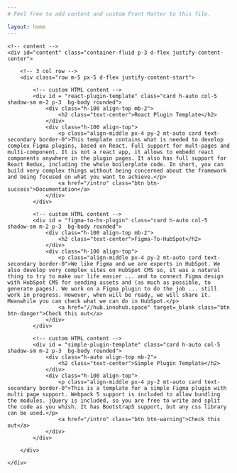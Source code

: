 ```yaml
---
# Feel free to add content and custom Front Matter to this file.

layout: home
---
```


<div id="content_container" class="container-fluid">

    <!-- content -->
    <div id="content" class="container-fluid p-3 d-flex justify-content-center">

        <!-- 3 col row -->
        <div class="row m-5 px-5 d-flex justify-content-start">

            <!-- custom HTML content -->
            <div id = "react-plugin-template" class="card h-auto col-5 shadow-sm m-2 p-3  bg-body rounded">
                <div class="h-100 align-top mb-2">
                    <h2 class="text-center">React Plugin Template</h2>
                </div>
                <div class="h-100 align-top">
                    <p class="align-middle px-4 py-2 mt-auto card text-secondary border-0">This template contains what is needed to develop complex Figma plugins, based on React. Full support for mult-pages and multi-component. It is not a react app, it allows to embedd react components anywhere in the plugin pages. It also has full support for React Redux, including the whole boilerplate code. In short, you can build very complex things without being concerned about the framework and being focused on what you want to achieve.</p>
                    <a href="/intro" class="btn btn-success">Documentation</a>
                </div>
            </div>

            <!-- custom HTML content -->
            <div id = "figma-to-hs-plugin" class="card h-auto col-5 shadow-sm m-2 p-3  bg-body rounded">
                <div class="h-100 align-top mb-2">
                    <h2 class="text-center">Figma-To-HubSpot</h2>
                </div>
                <div class="h-100 align-top">
                    <p class="align-middle px-4 py-2 mt-auto card text-secondary border-0">We like Figma and we are experts in HubSpot. We also develop very complex sites on HubSpot CMS so, it was a natural thing to try to make our life easier ... and to connect Figma design with HubSpot CMS for sending assets and (as much as possible, to generate pages). We work on a Figma plugin to do the job ... still work in progress. However, when will be ready, we will share it. Meanwhile you can check what we can do in HubSpot.</p>
                    <a href="//hub.innohub.space" target=_blank class="btn btn-danger">Check this out</a>
                </div>
            </div>

            <!-- custom HTML content -->
            <div id = "simple-plugin-template" class="card h-auto col-5 shadow-sm m-2 p-3  bg-body rounded">
                <div class="h-auto align-top mb-2">
                    <h2 class="text-center">Simple Plugin Template</h2>
                </div>
                <div class="h-100 align-top">
                    <p class="align-middle px-4 py-2 mt-auto card text-secondary border-0">This is a template for a simple Figma plugin with multi page support. Webpack 5 support is included to allow bundling the modules. jQuery is included, so you are free to write and split the code as you whish. It has Bootstrap5 support, but any css library can be used.</p>
                    <a href="/intro" class="btn btn-warning">Check this out</a>
                </div>
            </div>

        </div>

    </div>

</div>
